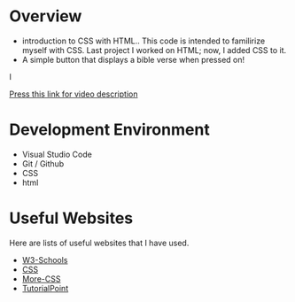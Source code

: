 # Overview

-  introduction to CSS with HTML.. This code is intended to familirize myself with CSS. Last project I worked on HTML; now, I added CSS to it.
- A simple button that displays a bible verse when pressed on!

I 

[Press this link for video description ](https://youtu.be/tkM_B9CPVPg)

# Development Environment

* Visual Studio Code
* Git / Github
* CSS
* html



# Useful Websites

Here are lists of useful websites that I have used.
* [W3-Schools](https://www.w3schools.com/)
* [CSS](https://www.youtube.com/watch?v=1PnVor36_40&t=640s)
* [More-CSS](https://www.youtube.com/watch?v=ieTHC78giGQ)
*  [TutorialPoint](https://www.tutorialspoint.com/css/index.htm)